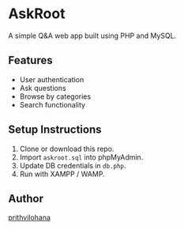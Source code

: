 # AskRoot

A simple Q&A web app built using PHP and MySQL.

## Features
- User authentication
- Ask questions
- Browse by categories
- Search functionality

## Setup Instructions
1. Clone or download this repo.
2. Import `askroot.sql` into phpMyAdmin.
3. Update DB credentials in `db.php`.
4. Run with XAMPP / WAMP.
## Author
[prithvilohana](https://github.com/prithvilohana)
 
 
